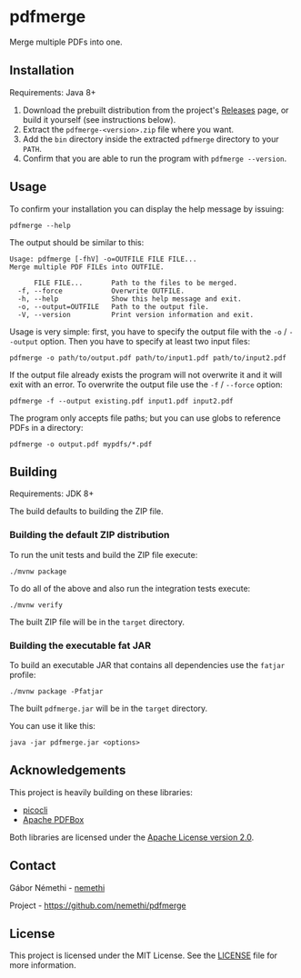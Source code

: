 # pdfmerge
Merge multiple PDFs into one.

## Installation
Requirements: Java 8+
1. Download the prebuilt distribution from the project's [Releases](https://github.com/nemethi/pdfmerge/releases) page,
   or build it yourself (see instructions below).
2. Extract the `pdfmerge-<version>.zip` file where you want.
3. Add the `bin` directory inside the extracted `pdfmerge` directory to your `PATH`.
4. Confirm that you are able to run the program with `pdfmerge --version`.

## Usage
To confirm your installation you can display the help message by issuing:
```
pdfmerge --help
```
The output should be similar to this:
```
Usage: pdfmerge [-fhV] -o=OUTFILE FILE FILE...
Merge multiple PDF FILEs into OUTFILE.

      FILE FILE...       Path to the files to be merged.
  -f, --force            Overwrite OUTFILE.
  -h, --help             Show this help message and exit.
  -o, --output=OUTFILE   Path to the output file.
  -V, --version          Print version information and exit.
```

Usage is very simple: first, you have to specify the output file with the `-o` / `--output` option.
Then you have to specify at least two input files:
```
pdfmerge -o path/to/output.pdf path/to/input1.pdf path/to/input2.pdf
```

If the output file already exists the program will not overwrite it and it will exit with an error.
To overwrite the output file use the `-f` / `--force` option:
```
pdfmerge -f --output existing.pdf input1.pdf input2.pdf
```

The program only accepts file paths; but you can use globs to reference PDFs in a directory:
```
pdfmerge -o output.pdf mypdfs/*.pdf
```

## Building
Requirements: JDK 8+

The build defaults to building the ZIP file.

### Building the default ZIP distribution
To run the unit tests and build the ZIP file execute:
```
./mvnw package
```
To do all of the above and also run the integration tests execute:
```
./mvnw verify
```

The built ZIP file will be in the `target` directory.

### Building the executable fat JAR
To build an executable JAR that contains all dependencies use the `fatjar` profile:
```
./mvnw package -Pfatjar
```

The built `pdfmerge.jar` will be in the `target` directory.

You can use it like this:
```
java -jar pdfmerge.jar <options>
```

## Acknowledgements
This project is heavily building on these libraries:
* [picocli](https://picocli.info/)
* [Apache PDFBox](https://pdfbox.apache.org/)

Both libraries are licensed under the [Apache License version 2.0](https://www.apache.org/licenses/LICENSE-2.0).

## Contact
Gábor Némethi - [nemethi](https://github.com/nemethi)

Project - https://github.com/nemethi/pdfmerge

## License
This project is licensed under the MIT License. See the [LICENSE](LICENSE) file for more information.
